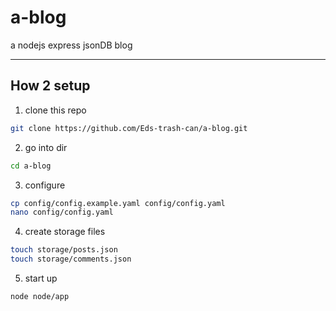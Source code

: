 # a-blog

a nodejs express jsonDB blog

---

## How 2 setup

1. clone this repo
```bash
git clone https://github.com/Eds-trash-can/a-blog.git
```

2. go into dir
```bash
cd a-blog
```

3. configure
```bash
cp config/config.example.yaml config/config.yaml
nano config/config.yaml
```

4. create storage files
```bash
touch storage/posts.json
touch storage/comments.json
```

5. start up
```bash
node node/app
```
